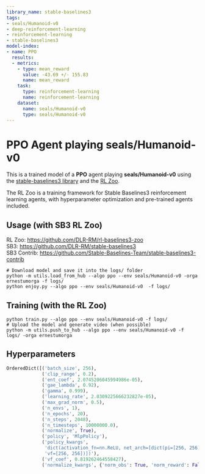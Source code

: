 ```yaml
---
library_name: stable-baselines3
tags:
- seals/Humanoid-v0
- deep-reinforcement-learning
- reinforcement-learning
- stable-baselines3
model-index:
- name: PPO
  results:
  - metrics:
    - type: mean_reward
      value: -43.69 +/- 155.83
      name: mean_reward
    task:
      type: reinforcement-learning
      name: reinforcement-learning
    dataset:
      name: seals/Humanoid-v0
      type: seals/Humanoid-v0
---
```


# **PPO** Agent playing **seals/Humanoid-v0**
This is a trained model of a **PPO** agent playing **seals/Humanoid-v0**
using the [stable-baselines3 library](https://github.com/DLR-RM/stable-baselines3)
and the [RL Zoo](https://github.com/DLR-RM/rl-baselines3-zoo).

The RL Zoo is a training framework for Stable Baselines3
reinforcement learning agents,
with hyperparameter optimization and pre-trained agents included.

## Usage (with SB3 RL Zoo)

RL Zoo: https://github.com/DLR-RM/rl-baselines3-zoo<br/>
SB3: https://github.com/DLR-RM/stable-baselines3<br/>
SB3 Contrib: https://github.com/Stable-Baselines-Team/stable-baselines3-contrib

```
# Download model and save it into the logs/ folder
python -m utils.load_from_hub --algo ppo --env seals/Humanoid-v0 -orga ernestumorga -f logs/
python enjoy.py --algo ppo --env seals/Humanoid-v0  -f logs/
```

## Training (with the RL Zoo)
```
python train.py --algo ppo --env seals/Humanoid-v0 -f logs/
# Upload the model and generate video (when possible)
python -m utils.push_to_hub --algo ppo --env seals/Humanoid-v0 -f logs/ -orga ernestumorga
```

## Hyperparameters
```python
OrderedDict([('batch_size', 256),
             ('clip_range', 0.2),
             ('ent_coef', 2.0745206045994986e-05),
             ('gae_lambda', 0.92),
             ('gamma', 0.999),
             ('learning_rate', 2.0309225666232827e-05),
             ('max_grad_norm', 0.5),
             ('n_envs', 1),
             ('n_epochs', 20),
             ('n_steps', 2048),
             ('n_timesteps', 10000000.0),
             ('normalize', True),
             ('policy', 'MlpPolicy'),
             ('policy_kwargs',
              'dict(activation_fn=nn.ReLU, net_arch=[dict(pi=[256, 256], '
              'vf=[256, 256])])'),
             ('vf_coef', 0.819262464558427),
             ('normalize_kwargs', {'norm_obs': True, 'norm_reward': False})])
```
